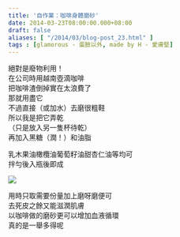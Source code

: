 ```yaml
---
title: '自作業：咖啡身體磨砂'
date: 2014-03-23T08:00:00.000+08:00
draft: false
aliases: [ "/2014/03/blog-post_23.html" ]
tags : [glamorous - 蛋臉以外, made by H - 愛膚堅]
---
```


絕對是廢物利用！  
在公司時用越南壺滴咖啡  
把咖啡渣倒掉實在太浪費了  
那就用盡它  
不過直接（或加水）去磨很粗鞋  
所以我是把它弄乾  
（只是放入另一隻杯待乾）  
再加入黑糖（潤！）和油脂  

乳木果油橄欖油葡萄籽油甜杏仁油等均可  
拌勻後入瓶後即成  

[![](https://1.bp.blogspot.com/-CM2po24DVbw/XDC0Wxb6f-I/AAAAAAAAESQ/Gbey0RNwXe0doQSCDJsSBwrSDFc1Y2w-ACLcBGAs/s640/85.jpg)](https://1.bp.blogspot.com/-CM2po24DVbw/XDC0Wxb6f-I/AAAAAAAAESQ/Gbey0RNwXe0doQSCDJsSBwrSDFc1Y2w-ACLcBGAs/s1600/85.jpg)

用時只取需要份量加上磨呀磨便可  
去死皮之餘又能滋潤肌膚  
以咖啡做的磨砂更可以增加血液循環  
真的是一舉多得呢